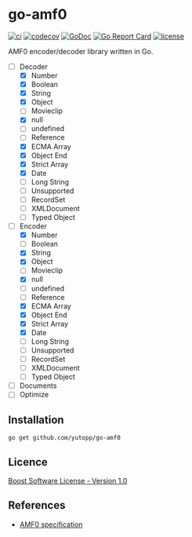 # go-amf0

[![ci](https://github.com/yutopp/go-amf0/actions/workflows/ci.yml/badge.svg)](https://github.com/yutopp/go-amf0/actions/workflows/ci.yml)
[![codecov](https://codecov.io/gh/yutopp/go-amf0/branch/master/graph/badge.svg?token=01TbR2Rwue)](https://codecov.io/gh/yutopp/go-amf0)
[![GoDoc](https://godoc.org/github.com/yutopp/go-amf0?status.svg)](http://godoc.org/github.com/yutopp/go-amf0)
[![Go Report Card](https://goreportcard.com/badge/github.com/yutopp/go-amf0)](https://goreportcard.com/report/github.com/yutopp/go-amf0)
[![license](https://img.shields.io/github/license/yutopp/go-amf0.svg)](https://github.com/yutopp/go-amf0/blob/master/LICENSE_1_0.txt)

AMF0 encoder/decoder library written in Go.

- [ ] Decoder
  - [x] Number
  - [x] Boolean
  - [x] String
  - [x] Object
  - [ ] Movieclip
  - [x] null
  - [ ] undefined
  - [ ] Reference
  - [x] ECMA Array
  - [x] Object End
  - [x] Strict Array
  - [x] Date
  - [ ] Long String
  - [ ] Unsupported
  - [ ] RecordSet
  - [ ] XMLDocument
  - [ ] Typed Object
- [ ] Encoder
  - [x] Number
  - [ ] Boolean
  - [x] String
  - [x] Object
  - [ ] Movieclip
  - [x] null
  - [ ] undefined
  - [ ] Reference
  - [x] ECMA Array
  - [x] Object End
  - [x] Strict Array
  - [x] Date
  - [ ] Long String
  - [ ] Unsupported
  - [ ] RecordSet
  - [ ] XMLDocument
  - [ ] Typed Object
- [ ] Documents
- [ ] Optimize

## Installation

```
go get github.com/yutopp/go-amf0
```

## Licence

[Boost Software License - Version 1.0](./LICENSE_1_0.txt)

## References

- [AMF0 specification](https://rtmp.veriskope.com/pdf/amf0-file-format-specification.pdf)
